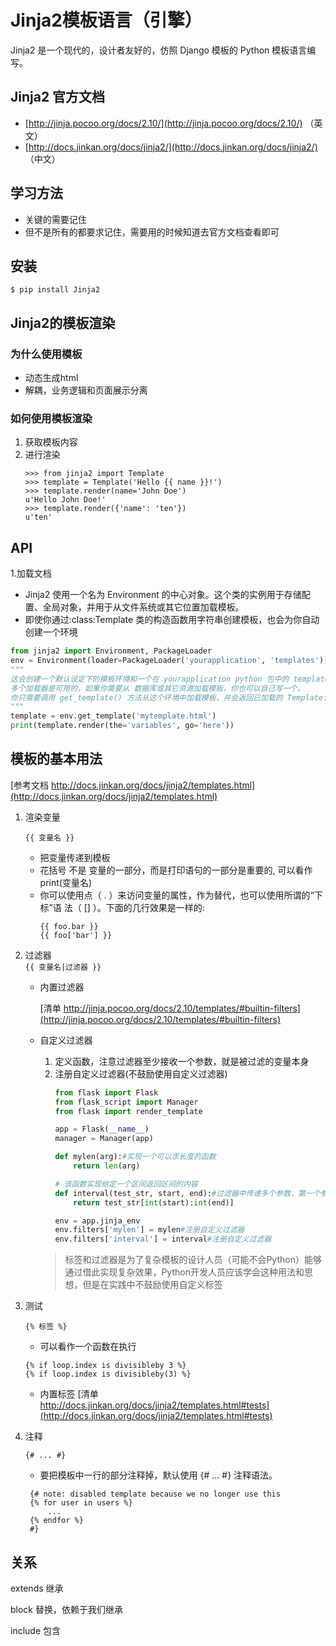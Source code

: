 # Jinja2模板语言（引擎）
Jinja2 是一个现代的，设计者友好的，仿照 Django 模板的 Python 模板语言编写。 

## Jinja2 官方文档

* [http://jinja.pocoo.org/docs/2.10/](http://jinja.pocoo.org/docs/2.10/) （英文）
* [http://docs.jinkan.org/docs/jinja2/](http://docs.jinkan.org/docs/jinja2/) （中文）

## 学习方法
* 关键的需要记住
* 但不是所有的都要求记住，需要用的时候知道去官方文档查看即可

## 安装
```
$ pip install Jinja2
```

## Jinja2的模板渲染

### 为什么使用模板

* 动态生成html
* 解耦，业务逻辑和页面展示分离

### 如何使用模板渲染
1. 获取模板内容
2. 进行渲染
    ```
    >>> from jinja2 import Template
    >>> template = Template('Hello {{ name }}!')
    >>> template.render(name='John Doe')
    u'Hello John Doe!'
    >>> template.render({'name': 'ten'})
    u'ten'
    ```

## API
1.加载文档
* Jinja2 使用一个名为 Environment 的中心对象。这个类的实例用于存储配 置、全局对象，并用于从文件系统或其它位置加载模板。
* 即使你通过:class:Template 类的构造函数用字符串创建模板，也会为你自动创建一个环境
```python
from jinja2 import Environment, PackageLoader
env = Environment(loader=PackageLoader('yourapplication', 'templates'))
"""
这会创建一个默认设定下的模板环境和一个在 yourapplication python 包中的 templates 文件夹中寻找模板的加载器。
多个加载器是可用的，如果你需要从 数据库或其它资源加载模板，你也可以自己写一个。
你只需要调用 get_template() 方法从这个环境中加载模板，并会返回已加载的 Template:
"""
template = env.get_template('mytemplate.html')
print(template.render(the='variables', go='here'))
```

## 模板的基本用法

[参考文档 http://docs.jinkan.org/docs/jinja2/templates.html](http://docs.jinkan.org/docs/jinja2/templates.html)

1. 渲染变量

   `{{ 变量名 }}`

   * 把变量传递到模板
   * 花括号 不是 变量的一部分，而是打印语句的一部分是重要的, 可以看作print\(变量名\)
   * 你可以使用点（ . ）来访问变量的属性，作为替代，也可以使用所谓的“下标”语 法（ [] ）。下面的几行效果是一样的:
        ```
       {{ foo.bar }}
       {{ foo['bar'] }}
        ```

2. 过滤器  
    `{{ 变量名|过滤器 }}`

   * 内置过滤器 

        [清单 http://jinja.pocoo.org/docs/2.10/templates/#builtin-filters](http://jinja.pocoo.org/docs/2.10/templates/#builtin-filters)

   * 自定义过滤器  
     1. 定义函数，注意过滤器至少接收一个参数，就是被过滤的变量本身  
     2. 注册自定义过滤器(不鼓励使用自定义过滤器)
        ```python
        from flask import Flask
        from flask_script import Manager
        from flask import render_template
        
        app = Flask(__name__)
        manager = Manager(app)
        
        def mylen(arg):#实现一个可以求长度的函数
            return len(arg)
        
        # 该函数实现给定一个区间返回区间的内容
        def interval(test_str, start, end):#过滤器中传递多个参数，第一个参数为被过滤的内容，第二第三个参数需要自己传入
            return test_str[int(start):int(end)]
        
        env = app.jinja_env
        env.filters['mylen'] = mylen#注册自定义过滤器
        env.filters['interval'] = interval#注册自定义过滤器
        ```
     > 标签和过滤器是为了复杂模板的设计人员（可能不会Python）能够通过借此实现复杂效果，Python开发人员应该学会这种用法和思想，但是在实践中不鼓励使用自定义标签


3. 测试

   `{% 标签 %}`

   * 可以看作一个函数在执行
    ```
    {% if loop.index is divisibleby 3 %}
    {% if loop.index is divisibleby(3) %}
    ```
   * 内置标签 [清单 http://docs.jinkan.org/docs/jinja2/templates.html#tests](http://docs.jinkan.org/docs/jinja2/templates.html#tests)

4. 注释
    
   `{# ... #}`
   
   * 要把模板中一行的部分注释掉，默认使用 {# ... #} 注释语法。
   ```
    {# note: disabled template because we no longer use this
    {% for user in users %}
        ...
    {% endfor %}
    #}
    ```

## 关系

extends 继承

block 替换，依赖于我们继承

include 包含
